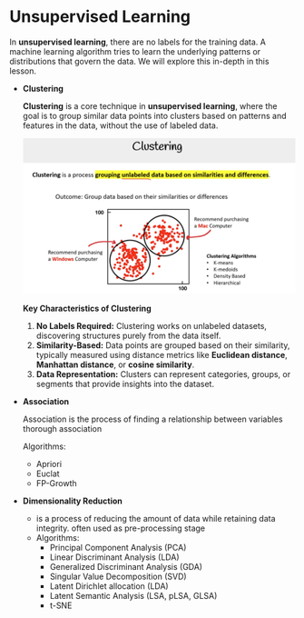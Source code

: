 # Unsupervised Learning

In **unsupervised learning**, there are no labels for the training data. A machine learning algorithm tries to learn the underlying patterns or distributions that govern the data. We will explore this in-depth in this lesson.

- **Clustering**
    
    **Clustering** is a core technique in **unsupervised learning**, where the goal is to group similar data points into clusters based on patterns and features in the data, without the use of labeled data.
    
    ![image.png](Unsupervised%20Learning%20175d5f4e5b4f80ffa235f1d5b1ee44cf/image.png)
    
    **Key Characteristics of Clustering**
    
    1. **No Labels Required:** Clustering works on unlabeled datasets, discovering structures purely from the data itself.
    2. **Similarity-Based:** Data points are grouped based on their similarity, typically measured using distance metrics like **Euclidean distance**, **Manhattan distance**, or **cosine similarity**.
    3. **Data Representation:** Clusters can represent categories, groups, or segments that provide insights into the dataset.
- **Association**
    
    Association is the process of finding a relationship between variables thorough association
    
    Algorithms:
    
    - Apriori
    - Euclat
    - FP-Growth
- **Dimensionality Reduction**
    - is a process of reducing the amount of data while retaining data integrity. often used as pre-processing stage
    - Algorithms:
        - Principal Component Analysis (PCA)
        - Linear Discriminant Analysis (LDA)
        - Generalized Discriminant Analysis (GDA)
        - Singular Value Decomposition (SVD)
        - Latent Dirichlet allocation (LDA)
        - Latent Semantic Analysis (LSA, pLSA, GLSA)
        - t-SNE